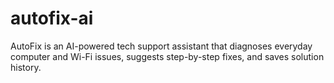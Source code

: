 # autofix-ai
AutoFix is an AI-powered tech support assistant that diagnoses everyday computer and Wi-Fi issues, suggests step-by-step fixes, and saves solution history.
